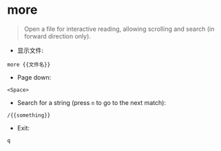 # more

> Open a file for interactive reading, allowing scrolling and search (in forward direction only).

- 显示文件:

`more {{文件名}}`

- Page down:

`<Space>`

- Search for a string (press `n` to go to the next match):

`/{{something}}`

- Exit:

`q`
